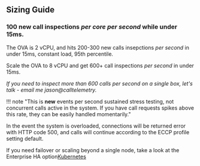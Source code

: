 ## Sizing Guide

### 100 new call inspections *per core* *per second* while under 15ms. 

The OVA is 2 vCPU, and hits 200-300 new calls insepctions *per second* in under 15ms, constant load, 95th percentile.

Scale the OVA to 8 vCPU and get 600+ call inspections *per second* in under 15ms.

*If you need to inspect more than 600 calls per second on a single box, let's talk - email me jason@calltelemetry.* 

!!! note "This is **new** events per second sustained stress testing, not concurrent calls active in the system. If you have call requests spikes above this rate, they can be easily handled momentarily."

In the event the system is overloaded, connections will be returned error with HTTP code 500, and calls will continue according to the ECCP profile setting default.

If you need failover or scaling beyond a single node, take a look at the Enterprise HA option[Kubernetes](k8s.md)
